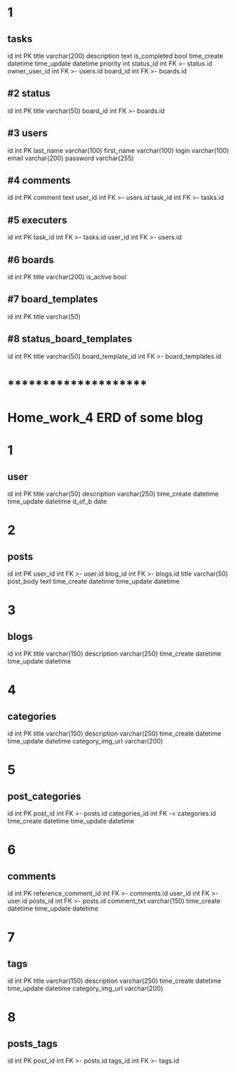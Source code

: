 # 1 
tasks
---
id int PK
title varchar(200)
description text
is_completed bool
time_create datetime
time_update datetime
priority int
status_id int FK >- status.id
owner_user_id int FK >- users.id
board_id int FK >- boards.id

#2
status
---
id int PK
title varchar(50)
board_id int FK >- boards.id

#3
users
---
id int PK
last_name varchar(100)
first_name varchar(100)
login varchar(100)
email varchar(200)
password varchar(255)

#4
comments
---
id int PK
comment text
user_id int FK >- users.id
task_id int FK >- tasks.id


#5
executers
---
id int PK
task_id int FK >- tasks.id
user_id int FK >- users.id

#6
boards
---
id int PK
title varchar(200)
is_active bool

#7
board_templates
---
id int PK
title varchar(50)

#8
status_board_templates
---
id int PK
title varchar(50)
board_template_id int FK >- board_templates.id

# ********************

# Home_work_4 ERD of some blog
# 1
user
---
id int PK
title varchar(50)
description varchar(250)
time_create datetime
time_update datetime
d_of_b date

# 2
posts
---
id int PK
user_id int FK >- user.id 
blog_id int FK >- blogs.id
title varchar(50)
post_body text
time_create datetime
time_update datetime


# 3
blogs
---
id int PK
title varchar(150)
description varchar(250)
time_create datetime
time_update datetime

# 4
categories
---
id int PK
title varchar(150)
description varchar(250)
time_create datetime
time_update datetime
category_img_url varchar(200)

# 5
post_categories
---
id int PK
post_id int FK >- posts.id
categories_id int FK -< categories.id
time_create datetime
time_update datetime

# 6
comments
---
id int PK
reference_comment_id int FK >- comments.id
user_id int FK >- user.id
posts_id int FK >- posts.id
comment_txt varchar(150)
time_create datetime
time_update datetime

# 7
tags
---
id int PK
title varchar(150)
description varchar(250)
time_create datetime
time_update datetime
category_img_url varchar(200)

# 8
posts_tags
---
id int PK
post_id int FK >- posts.id
tags_id int FK >- tags.id












